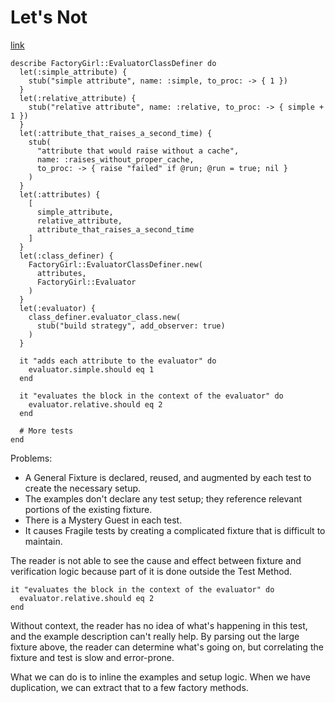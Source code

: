 # Let's Not
[link](http://robots.thoughtbot.com/lets-not)

    describe FactoryGirl::EvaluatorClassDefiner do
      let(:simple_attribute) {
        stub("simple attribute", name: :simple, to_proc: -> { 1 })
      }
      let(:relative_attribute) {
        stub("relative attribute", name: :relative, to_proc: -> { simple + 1 })
      }
      let(:attribute_that_raises_a_second_time) {
        stub(
          "attribute that would raise without a cache",
          name: :raises_without_proper_cache,
          to_proc: -> { raise "failed" if @run; @run = true; nil }
        )
      }
      let(:attributes) {
        [
          simple_attribute,
          relative_attribute,
          attribute_that_raises_a_second_time
        ]
      }
      let(:class_definer) {
        FactoryGirl::EvaluatorClassDefiner.new(
          attributes,
          FactoryGirl::Evaluator
        )
      }
      let(:evaluator) {
        class_definer.evaluator_class.new(
          stub("build strategy", add_observer: true)
        )
      }

      it "adds each attribute to the evaluator" do
        evaluator.simple.should eq 1
      end

      it "evaluates the block in the context of the evaluator" do
        evaluator.relative.should eq 2
      end

      # More tests
    end

Problems:

- A General Fixture is declared, reused, and augmented by each test to create the necessary setup.
- The examples don't declare any test setup; they reference relevant portions of the existing fixture.
- There is a Mystery Guest in each test.
- It causes Fragile tests by creating a complicated fixture that is difficult to maintain.

The reader is not able to see the cause and effect between fixture and verification logic because part of it is done outside the Test Method.

    it "evaluates the block in the context of the evaluator" do
      evaluator.relative.should eq 2
    end

Without context, the reader has no idea of what's happening in this test, and the example description can't really help. By parsing out the large fixture above, the reader can determine what's going on, but correlating the fixture and test is slow and error-prone.

What we can do is to inline the examples and setup logic. When we have duplication, we can extract that to a few factory methods.

